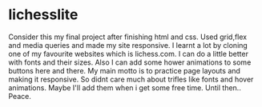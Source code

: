 # lichesslite
Consider this my final project after finishing html and css. Used grid,flex and media queries and made my site responsive. I learnt a lot by cloning one of my favourite websites which is lichess.com. I can do a little better with fonts and their sizes. Also I can add some hower animations to some buttons here and there. 
My main motto is to practice page layouts and making it responsive. So didnt care much about trifles like fonts and hover animations. Maybe I'll add them when i get some free time.
Until then.. Peace.

